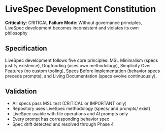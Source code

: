 # LiveSpec Development Constitution

**Criticality**: CRITICAL
**Failure Mode**: Without governance principles, LiveSpec development becomes inconsistent and violates its own philosophy

## Specification

LiveSpec development follows five core principles: MSL Minimalism (specs justify existence), Dogfooding (uses own methodology), Simplicity Over Features (no custom tooling), Specs Before Implementation (behavior specs precede prompts), and Living Documentation (specs evolve continuously).

## Validation

- All specs pass MSL test (CRITICAL or IMPORTANT only)
- Repository uses LiveSpec methodology (specs/ and prompts/ exist)
- LiveSpec usable with file operations and AI prompts only
- Every prompt has corresponding behavior spec
- Spec drift detected and resolved through Phase 4
